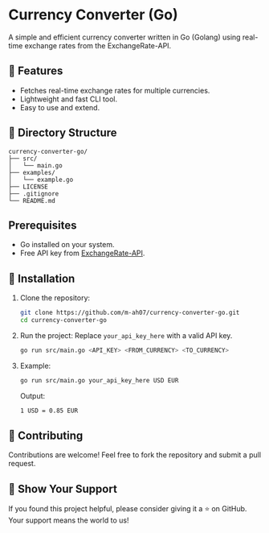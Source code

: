 # Currency Converter (Go)

A simple and efficient currency converter written in Go (Golang) using real-time exchange rates from the ExchangeRate-API.

## 🚀 Features
- Fetches real-time exchange rates for multiple currencies.
- Lightweight and fast CLI tool.
- Easy to use and extend.

## 📂 Directory Structure
```plaintext
currency-converter-go/
├── src/
│   └── main.go
├── examples/
│   └── example.go
├── LICENSE
├── .gitignore
└── README.md
```

## Prerequisites
- Go installed on your system.
- Free API key from [ExchangeRate-API](https://www.exchangerate-api.com).

## 🔧 Installation
1. Clone the repository:

    ```bash
    git clone https://github.com/m-ah07/currency-converter-go.git
    cd currency-converter-go
    ```

2. Run the project: Replace `your_api_key_here` with a valid API key.

    ```bash
    go run src/main.go <API_KEY> <FROM_CURRENCY> <TO_CURRENCY>
    ```

3. Example:

    ```bash
    go run src/main.go your_api_key_here USD EUR
    ```

    Output:

    ```bash
    1 USD = 0.85 EUR
    ```

## 🤝 Contributing
Contributions are welcome! Feel free to fork the repository and submit a pull request.

## 🌟 Show Your Support
If you found this project helpful, please consider giving it a ⭐ on GitHub. Your support means the world to us!
